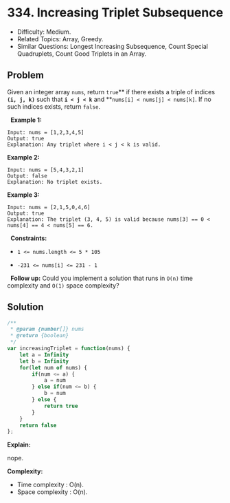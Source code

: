 # 334. Increasing Triplet Subsequence

- Difficulty: Medium.
- Related Topics: Array, Greedy.
- Similar Questions: Longest Increasing Subsequence, Count Special Quadruplets, Count Good Triplets in an Array.

## Problem

Given an integer array ```nums```, return ```true```** if there exists a triple of indices **```(i, j, k)```** such that **```i < j < k```** and **```nums[i] < nums[j] < nums[k]```. If no such indices exists, return ```false```.

 
**Example 1:**

```
Input: nums = [1,2,3,4,5]
Output: true
Explanation: Any triplet where i < j < k is valid.
```

**Example 2:**

```
Input: nums = [5,4,3,2,1]
Output: false
Explanation: No triplet exists.
```

**Example 3:**

```
Input: nums = [2,1,5,0,4,6]
Output: true
Explanation: The triplet (3, 4, 5) is valid because nums[3] == 0 < nums[4] == 4 < nums[5] == 6.
```

 
**Constraints:**


	
- ```1 <= nums.length <= 5 * 105```
	
- ```-231 <= nums[i] <= 231 - 1```


 
**Follow up:** Could you implement a solution that runs in ```O(n)``` time complexity and ```O(1)``` space complexity?

## Solution

```javascript
/**
 * @param {number[]} nums
 * @return {boolean}
 */
var increasingTriplet = function(nums) {
    let a = Infinity
    let b = Infinity
    for(let num of nums) {
        if(num <= a) {
            a = num
        } else if(num <= b) {
            b = num
        } else {
            return true
        }
    }
    return false
};
```

**Explain:**

nope.

**Complexity:**

* Time complexity : O(n).
* Space complexity : O(n).
